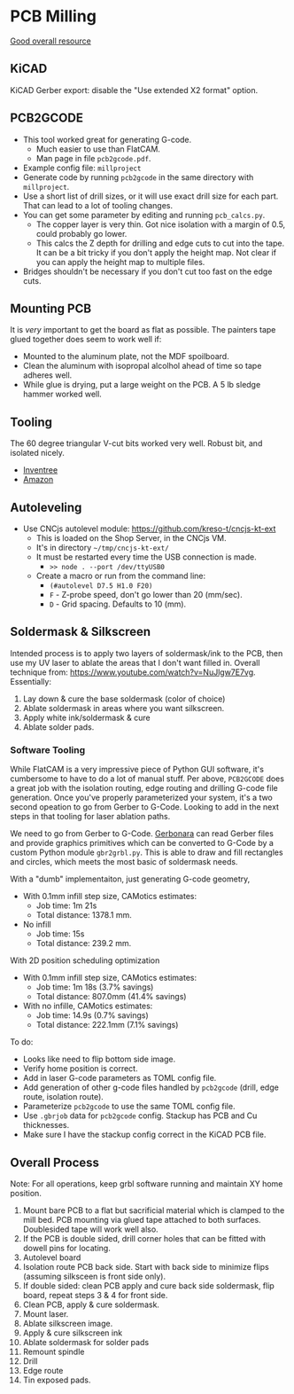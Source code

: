 # PCB Milling

[Good overall resource](https://hobbycnc.com/pc_board_isolation_routing/pc-board-isolation-routing-kicad/)

## KiCAD

KiCAD Gerber export: disable the "Use extended X2 format" option.

## PCB2GCODE

* This tool worked great for generating G-code.
    * Much easier to use than FlatCAM.
    * Man page in file `pcb2gcode.pdf`.
* Example config file: `millproject`
* Generate code by running `pcb2gcode` in the same directory with `millproject`.
* Use a short list of drill sizes, or it will use exact drill size for each part.  That can lead to a lot of tooling changes.
* You can get some parameter by editing and running `pcb_calcs.py`.
    * The copper layer is very thin.  Got nice isolation with a margin of 0.5, could probably go lower.
    * This calcs the Z depth for drilling and edge cuts to cut into the tape.  It can be a bit tricky if you don't apply the height map.  Not clear if you can apply the height map to multiple files.
* Bridges shouldn't be necessary if you don't cut too fast on the edge cuts.

## Mounting PCB

It is *very* important to get the board as flat as possible.  The painters tape glued together does seem to work well if:
* Mounted to the aluminum plate, not the MDF spoilboard.
* Clean the aluminum with isopropal alcolhol ahead of time so tape adheres well.
* While glue is drying, put a large weight on the PCB.  A 5 lb sledge hammer worked well.

## Tooling

The 60 degree triangular V-cut bits worked very well.  Robust bit, and isolated nicely.
* [Inventree](http://192.168.0.120:8800/part/48/)
* [Amazon](https://www.amazon.com/gp/product/B08881PKBN?th=1)

## Autoleveling

* Use CNCjs autolevel module: https://github.com/kreso-t/cncjs-kt-ext
    * This is loaded on the Shop Server, in the CNCjs VM.
    * It's in directory `~/tmp/cncjs-kt-ext/`
    * It must be restarted every time the USB connection is made.
        * `>> node . --port /dev/ttyUSB0`
    * Create a macro or run from the command line:
        * `(#autolevel D7.5 H1.0 F20)`
        * `F` - Z-probe speed, don't go lower than 20 (mm/sec).
        * `D` - Grid spacing.  Defaults to 10 (mm).

## Soldermask & Silkscreen

Intended process is to apply two layers of soldermask/ink to the PCB, then use my UV laser to ablate the areas that I don't want filled in.  Overall technique from: https://www.youtube.com/watch?v=NuJlgw7E7vg.  Essentially:

1. Lay down & cure the base soldermask (color of choice)
2. Ablate soldermask in areas where you want silkscreen.
3. Apply white ink/soldermask & cure
4. Ablate solder pads.

### Software Tooling

While FlatCAM is a very impressive piece of Python GUI software, it's cumbersome to have to do a lot of manual stuff.  Per above, `PCB2GCODE` does a great job with the isolation routing, edge routing and drilling G-code file generation.  Once you've properly parameterized your system, it's a two second opeation to go from Gerber to G-Code.  Looking to add in the next steps in that tooling for laser ablation paths.

We need to go from Gerber to G-Code. [Gerbonara](https://gerbolyze.gitlab.io/gerbonara/#) can read Gerber files and provide graphics primitives which can be converted to G-Code by a custom Python module `gbr2grbl.py`.  This is able to draw and fill rectangles and circles, which meets the most basic of soldermask needs.

With a "dumb" implementaiton, just generating G-code geometry,
* With 0.1mm infill step size, CAMotics estimates:
    * Job time: 1m 21s
    * Total distance: 1378.1 mm.
* No infill
    * Job time: 15s
    * Total distance: 239.2 mm.

With 2D position scheduling optimization
* With 0.1mm infill step size, CAMotics estimates:
    * Job time: 1m 18s (3.7% savings)
    * Total distance: 807.0mm (41.4% savings)
* With no infille, CAMotics estimates:
    * Job time: 14.9s (0.7% savings)
    * Total distance: 222.1mm (7.1% savings)


To do:

- Looks like need to flip bottom side image.
- Verify home position is correct.
- Add in laser G-code parameters as TOML config file.
- Add generation of other g-code files handled by `pcb2gcode` (drill, edge route, isolation route).
- Parameterize `pcb2gcode` to use the same TOML config file.
- Use `.gbrjob` data for `pcb2gcode` config.  Stackup has PCB and Cu thicknesses.
- Make sure I have the stackup config correct in the KiCAD PCB file.

## Overall Process

Note: For all operations, keep grbl software running and maintain XY home position.

1. Mount bare PCB to a flat but sacrificial material which is clamped to the mill bed.  PCB mounting via glued tape attached to both surfaces.  Doublesided tape will work well also.
2. If the PCB is double sided, drill corner holes that can be fitted with dowell pins for locating.
3. Autolevel board
4. Isolation route PCB back side.  Start with back side to minimize flips (assuming silksceen is front side only).
5. If double sided: clean PCB apply and cure back side soldermask, flip board, repeat steps 3 & 4 for front side.
6. Clean PCB, apply & cure soldermask.
8. Mount laser.
9. Ablate silkscreen image.
10. Apply & cure silkscreen ink
11. Ablate soldermask for solder pads
12. Remount spindle
13. Drill
14. Edge route
15. Tin exposed pads.
